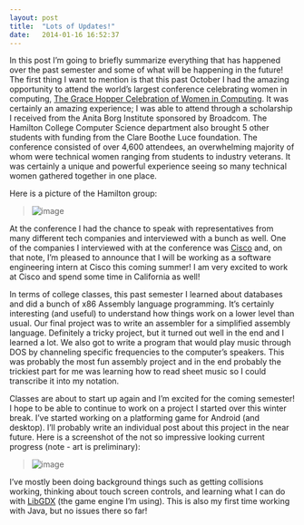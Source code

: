 ```yaml
---
layout: post
title:  "Lots of Updates!"
date:   2014-01-16 16:52:37
---
```


In this post I’m going to briefly summarize everything that has happened over the past semester and some of what will be happening in the future! The first thing I want to mention is that this past October I had the amazing opportunity to attend the world’s largest conference celebrating women in computing, [The Grace Hopper Celebration of Women in Computing](http://gracehopper.org). It was certainly an amazing experience; I was able to attend through a scholarship I received from the Anita Borg Institute sponsored by Broadcom. The Hamilton College Computer Science department also brought 5 other students with funding from the Clare Boothe Luce foundation. The conference consisted of over 4,600 attendees, an overwhelming majority of whom were technical women ranging from students to industry veterans. It was certainly a unique and powerful experience seeing so many technical women gathered together in one place.

Here is a picture of the Hamilton group:

> ![image](https://31.media.tumblr.com/75e891126db0b9f44565f0fb93a58a36/tumblr_inline_mzijy7LLl51renss6.jpg)

At the conference I had the chance to speak with representatives from many different tech companies and interviewed with a bunch as well. One of the companies I interviewed with at the conference was [Cisco](http://cisco.com) and, on that note, I’m pleased to announce that I will be working as a software engineering intern at Cisco this coming summer! I am very excited to work at Cisco and spend some time in California as well!

In terms of college classes, this past semester I learned about databases and did a bunch of x86 Assembly language programming. It’s certainly interesting (and useful) to understand how things work on a lower level than usual. Our final project was to write an assembler for a simplified assembly language. Definitely a tricky project, but it turned out well in the end and I learned a lot. We also got to write a program that would play music through DOS by channeling specific frequencies to the computer’s speakers. This was probably the most fun assembly project and in the end probably the trickiest part for me was learning how to read sheet music so I could transcribe it into my notation.

Classes are about to start up again and I’m excited for the coming semester! I hope to be able to continue to work on a project I started over this winter break. I’ve started working on a platforming game for Android (and desktop). I’ll probably write an individual post about this project in the near future. Here is a screenshot of the not so impressive looking current progress (note - art is preliminary):

> ![image](https://31.media.tumblr.com/c279cb5e1071e82d148fd15204f71989/tumblr_inline_mzijyeEth01renss6.png)

I’ve mostly been doing background things such as getting collisions working, thinking about touch screen controls, and learning what I can do with [LibGDX](http://libgdx.badlogicgames.com) (the game engine I’m using). This is also my first time working with Java, but no issues there so far!&nbsp;